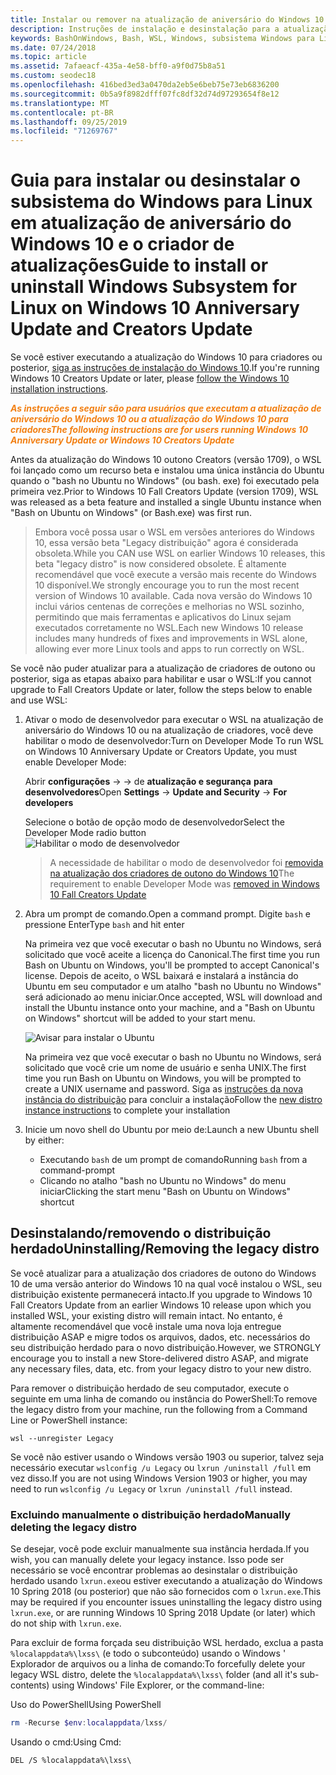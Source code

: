 ```yaml
---
title: Instalar ou remover na atualização de aniversário do Windows 10 ou na atualização de criadores
description: Instruções de instalação e desinstalação para a atualização da atualização de aniversário do Windows 10 ou do Creators
keywords: BashOnWindows, Bash, WSL, Windows, subsistema Windows para Linux, windowssubsystem, Ubuntu, Debian, Suse, Windows 10, herdado, beta, instalação, remoção, desinstalação, desinstalação, exclusão, preterido
ms.date: 07/24/2018
ms.topic: article
ms.assetid: 7afaeacf-435a-4e58-bff0-a9f0d75b8a51
ms.custom: seodec18
ms.openlocfilehash: 416bed3ed3a0470da2eb5e6beb75e73eb6836200
ms.sourcegitcommit: 0b5a9f8982dfff07fc8df32d74d97293654f8e12
ms.translationtype: MT
ms.contentlocale: pt-BR
ms.lasthandoff: 09/25/2019
ms.locfileid: "71269767"
---
```

# <a name="guide-to-install-or-uninstall-windows-subsystem-for-linux-on-windows-10-anniversary-update-and-creators-update"></a><span data-ttu-id="5afb6-104">Guia para instalar ou desinstalar o subsistema do Windows para Linux em atualização de aniversário do Windows 10 e o criador de atualizações</span><span class="sxs-lookup"><span data-stu-id="5afb6-104">Guide to install or uninstall Windows Subsystem for Linux on Windows 10 Anniversary Update and Creators Update</span></span> 

<span data-ttu-id="5afb6-105">Se você estiver executando a atualização do Windows 10 para criadores ou posterior, [siga as instruções de instalação do Windows 10](install-win10.md).</span><span class="sxs-lookup"><span data-stu-id="5afb6-105">If you're running Windows 10 Creators Update or later, please [follow the Windows 10 installation instructions](install-win10.md).</span></span>

<span data-ttu-id="5afb6-106"><strong><em><span style="color: #f28014">As instruções a seguir são para usuários que executam a atualização de aniversário do Windows 10 ou a atualização do Windows 10 para criadores</span></em></strong></span><span class="sxs-lookup"><span data-stu-id="5afb6-106"><strong><em><span style="color: #f28014">The following instructions are for users running Windows 10 Anniversary Update or Windows 10 Creators Update</span></em></strong></span></span>

<span data-ttu-id="5afb6-107">Antes da atualização do Windows 10 outono Creators (versão 1709), o WSL foi lançado como um recurso beta e instalou uma única instância do Ubuntu quando o "bash no Ubuntu no Windows" (ou bash. exe) foi executado pela primeira vez.</span><span class="sxs-lookup"><span data-stu-id="5afb6-107">Prior to Windows 10 Fall Creators Update (version 1709), WSL was released as a beta feature and installed a single Ubuntu instance when "Bash on Ubuntu on Windows" (or Bash.exe) was first run.</span></span>

> <span data-ttu-id="5afb6-108">Embora você possa usar o WSL em versões anteriores do Windows 10, essa versão beta "Legacy distribuição" agora é considerada obsoleta.</span><span class="sxs-lookup"><span data-stu-id="5afb6-108">While you CAN use WSL on earlier Windows 10 releases, this beta "legacy distro" is now considered obsolete.</span></span> <span data-ttu-id="5afb6-109">É altamente recomendável que você execute a versão mais recente do Windows 10 disponível.</span><span class="sxs-lookup"><span data-stu-id="5afb6-109">We strongly encourage you to run the most recent version of Windows 10 available.</span></span> <span data-ttu-id="5afb6-110">Cada nova versão do Windows 10 inclui vários centenas de correções e melhorias no WSL sozinho, permitindo que mais ferramentas e aplicativos do Linux sejam executados corretamente no WSL.</span><span class="sxs-lookup"><span data-stu-id="5afb6-110">Each new Windows 10 release includes many hundreds of fixes and improvements in WSL alone, allowing ever more Linux tools and apps to run correctly on WSL.</span></span>

<span data-ttu-id="5afb6-111">Se você não puder atualizar para a atualização de criadores de outono ou posterior, siga as etapas abaixo para habilitar e usar o WSL:</span><span class="sxs-lookup"><span data-stu-id="5afb6-111">If you cannot upgrade to Fall Creators Update or later, follow the steps below to enable and use WSL:</span></span>

1. <span data-ttu-id="5afb6-112">Ativar o modo de desenvolvedor para executar o WSL na atualização de aniversário do Windows 10 ou na atualização de criadores, você deve habilitar o modo de desenvolvedor:</span><span class="sxs-lookup"><span data-stu-id="5afb6-112">Turn on Developer Mode  To run WSL on Windows 10 Anniversary Update or Creators Update, you must enable Developer Mode:</span></span>

    <span data-ttu-id="5afb6-113">Abrir **configurações** ->  -> de **atualização e segurança** **para desenvolvedores**</span><span class="sxs-lookup"><span data-stu-id="5afb6-113">Open **Settings** -> **Update and Security** -> **For developers**</span></span>

    <span data-ttu-id="5afb6-114">Selecione o botão de opção modo de desenvolvedor</span><span class="sxs-lookup"><span data-stu-id="5afb6-114">Select the Developer Mode radio button</span></span>  
    ![Habilitar o modo de desenvolvedor](media/updateAndSecurity.png)

    > <span data-ttu-id="5afb6-116">A necessidade de habilitar o modo de desenvolvedor foi [removida na atualização dos criadores de outono do Windows 10](https://blogs.msdn.microsoft.com/commandline/2017/06/08/developer-mode-no-longer-required-for-windows-subsystem-for-linux/)</span><span class="sxs-lookup"><span data-stu-id="5afb6-116">The requirement to enable Developer Mode was [removed in Windows 10 Fall Creators Update](https://blogs.msdn.microsoft.com/commandline/2017/06/08/developer-mode-no-longer-required-for-windows-subsystem-for-linux/)</span></span>

1. <span data-ttu-id="5afb6-117">Abra um prompt de comando.</span><span class="sxs-lookup"><span data-stu-id="5afb6-117">Open a command prompt.</span></span>  <span data-ttu-id="5afb6-118">Digite `bash` e pressione Enter</span><span class="sxs-lookup"><span data-stu-id="5afb6-118">Type `bash` and hit enter</span></span>

    <span data-ttu-id="5afb6-119">Na primeira vez que você executar o bash no Ubuntu no Windows, será solicitado que você aceite a licença do Canonical.</span><span class="sxs-lookup"><span data-stu-id="5afb6-119">The first time you run Bash on Ubuntu on Windows, you'll be prompted to accept Canonical's license.</span></span> <span data-ttu-id="5afb6-120">Depois de aceito, o WSL baixará e instalará a instância do Ubuntu em seu computador e um atalho "bash no Ubuntu no Windows" será adicionado ao menu iniciar.</span><span class="sxs-lookup"><span data-stu-id="5afb6-120">Once accepted, WSL will download and install the Ubuntu instance onto your machine, and a "Bash on Ubuntu on Windows" shortcut will be added to your start menu.</span></span>

    ![Avisar para instalar o Ubuntu](media/bashShellInstall.png)

    <span data-ttu-id="5afb6-122">Na primeira vez que você executar o bash no Ubuntu no Windows, será solicitado que você crie um nome de usuário e senha UNIX.</span><span class="sxs-lookup"><span data-stu-id="5afb6-122">The first time you run Bash on Ubuntu on Windows, you will be prompted to create a UNIX username and password.</span></span> <span data-ttu-id="5afb6-123">Siga as [instruções da nova instância do distribuição](initialize-distro.md) para concluir a instalação</span><span class="sxs-lookup"><span data-stu-id="5afb6-123">Follow the [new distro instance instructions](initialize-distro.md) to complete your installation</span></span>

1. <span data-ttu-id="5afb6-124">Inicie um novo shell do Ubuntu por meio de:</span><span class="sxs-lookup"><span data-stu-id="5afb6-124">Launch a new Ubuntu shell by either:</span></span>
    * <span data-ttu-id="5afb6-125">Executando `bash` de um prompt de comando</span><span class="sxs-lookup"><span data-stu-id="5afb6-125">Running `bash` from a command-prompt</span></span>
    * <span data-ttu-id="5afb6-126">Clicando no atalho "bash no Ubuntu no Windows" do menu iniciar</span><span class="sxs-lookup"><span data-stu-id="5afb6-126">Clicking the start menu "Bash on Ubuntu on Windows" shortcut</span></span>

    
## <a name="uninstallingremoving-the-legacy-distro"></a><span data-ttu-id="5afb6-127">Desinstalando/removendo o distribuição herdado</span><span class="sxs-lookup"><span data-stu-id="5afb6-127">Uninstalling/Removing the legacy distro</span></span>
<span data-ttu-id="5afb6-128">Se você atualizar para a atualização dos criadores de outono do Windows 10 de uma versão anterior do Windows 10 na qual você instalou o WSL, seu distribuição existente permanecerá intacto.</span><span class="sxs-lookup"><span data-stu-id="5afb6-128">If you upgrade to Windows 10 Fall Creators Update from an earlier Windows 10 release upon which you installed WSL, your existing distro will remain intact.</span></span> <span data-ttu-id="5afb6-129">No entanto, é altamente recomendável que você instale uma nova loja entregue distribuição ASAP e migre todos os arquivos, dados, etc. necessários do seu distribuição herdado para o novo distribuição.</span><span class="sxs-lookup"><span data-stu-id="5afb6-129">However, we STRONGLY encourage you to install a new Store-delivered distro ASAP, and migrate any necessary files, data, etc. from your legacy distro to your new distro.</span></span>

<span data-ttu-id="5afb6-130">Para remover o distribuição herdado de seu computador, execute o seguinte em uma linha de comando ou instância do PowerShell:</span><span class="sxs-lookup"><span data-stu-id="5afb6-130">To remove the legacy distro from your machine, run the following from a Command Line or PowerShell instance:</span></span>

```console
wsl --unregister Legacy
```

<span data-ttu-id="5afb6-131">Se você não estiver usando o Windows versão 1903 ou superior, talvez seja necessário executar `wslconfig /u Legacy` ou `lxrun /uninstall /full` em vez disso.</span><span class="sxs-lookup"><span data-stu-id="5afb6-131">If you are not using Windows Version 1903 or higher, you may need to run `wslconfig /u Legacy` or `lxrun /uninstall /full` instead.</span></span> 

### <a name="manually-deleting-the-legacy-distro"></a><span data-ttu-id="5afb6-132">Excluindo manualmente o distribuição herdado</span><span class="sxs-lookup"><span data-stu-id="5afb6-132">Manually deleting the legacy distro</span></span>
<span data-ttu-id="5afb6-133">Se desejar, você pode excluir manualmente sua instância herdada.</span><span class="sxs-lookup"><span data-stu-id="5afb6-133">If you wish, you can manually delete your legacy instance.</span></span> <span data-ttu-id="5afb6-134">Isso pode ser necessário se você encontrar problemas ao desinstalar o distribuição herdado usando `lxrun.exe`ou estiver executando a atualização do Windows 10 Spring 2018 (ou posterior) que não são fornecidos com o `lxrun.exe`.</span><span class="sxs-lookup"><span data-stu-id="5afb6-134">This may be required if you encounter issues uninstalling the legacy distro using `lxrun.exe`, or are running Windows 10 Spring 2018 Update (or later) which do not ship with `lxrun.exe`.</span></span>

<span data-ttu-id="5afb6-135">Para excluir de forma forçada seu distribuição WSL herdado, exclua a pasta `%localappdata%\lxss\` (e todo o subconteúdo) usando o Windows ' Explorador de arquivos ou a linha de comando:</span><span class="sxs-lookup"><span data-stu-id="5afb6-135">To forcefully delete your legacy WSL distro, delete the `%localappdata%\lxss\` folder (and all it's sub-contents) using Windows' File Explorer, or the command-line:</span></span>

<span data-ttu-id="5afb6-136">Uso do PowerShell</span><span class="sxs-lookup"><span data-stu-id="5afb6-136">Using PowerShell</span></span>
```powershell
rm -Recurse $env:localappdata/lxss/
```

<span data-ttu-id="5afb6-137">Usando o cmd:</span><span class="sxs-lookup"><span data-stu-id="5afb6-137">Using Cmd:</span></span>
```console
DEL /S %localappdata%\lxss\
```

